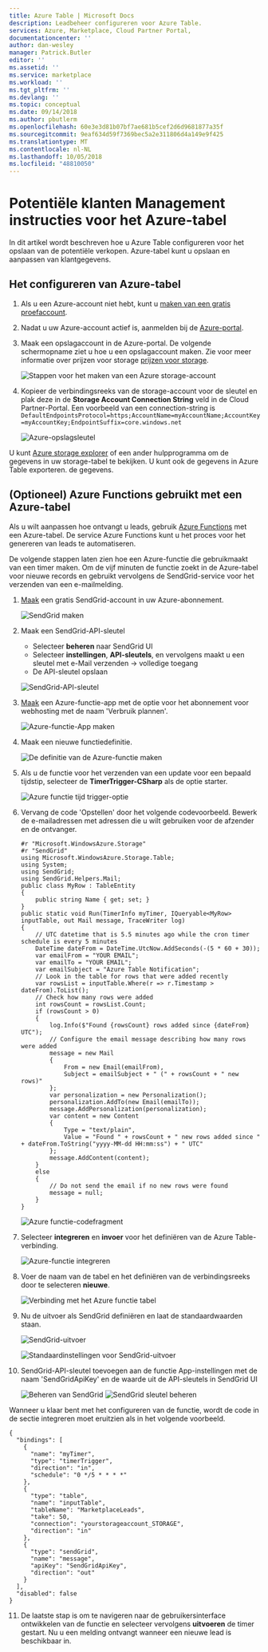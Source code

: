 ```yaml
---
title: Azure Table | Microsoft Docs
description: Leadbeheer configureren voor Azure Table.
services: Azure, Marketplace, Cloud Partner Portal,
documentationcenter: ''
author: dan-wesley
manager: Patrick.Butler
editor: ''
ms.assetid: ''
ms.service: marketplace
ms.workload: ''
ms.tgt_pltfrm: ''
ms.devlang: ''
ms.topic: conceptual
ms.date: 09/14/2018
ms.author: pbutlerm
ms.openlocfilehash: 60e3e3d81b07bf7ae681b5cef2d6d9681877a35f
ms.sourcegitcommit: 9eaf634d59f7369bec5a2e311806d4a149e9f425
ms.translationtype: MT
ms.contentlocale: nl-NL
ms.lasthandoff: 10/05/2018
ms.locfileid: "48810050"
---
```

<a name="lead-management-instructions-for-azure-table"></a>Potentiële klanten Management instructies voor het Azure-tabel
============================================

In dit artikel wordt beschreven hoe u Azure Table configureren voor het opslaan van de potentiële verkopen. Azure-tabel kunt u opslaan en aanpassen van klantgegevens.

## <a name="to-configure-azure-table"></a>Het configureren van Azure-tabel

1.  Als u een Azure-account niet hebt, kunt u [maken van een gratis proefaccount](https://azure.microsoft.com/pricing/free-trial/).

2.  Nadat u uw Azure-account actief is, aanmelden bij de [Azure-portal](https://portal.azure.com).
3.  Maak een opslagaccount in de Azure-portal. De volgende schermopname ziet u hoe u een opslagaccount maken. Zie voor meer informatie over prijzen voor storage [prijzen voor storage](https://azure.microsoft.com/pricing/details/storage/).

    ![Stappen voor het maken van een Azure storage-account](./media/cloud-partner-portal-lead-management-instructions-azure-table/azurestoragecreate.png)

4.  Kopieer de verbindingsreeks van de storage-account voor de sleutel en plak deze in de **Storage Account Connection String** veld in de Cloud Partner-Portal. Een voorbeeld van een connection-string is `DefaultEndpointsProtocol=https;AccountName=myAccountName;AccountKey=myAccountKey;EndpointSuffix=core.windows.net `
    
    ![Azure-opslagsleutel](./media/cloud-partner-portal-lead-management-instructions-azure-table/azurestoragekeys.png)

U kunt [Azure storage explorer](http://azurestorageexplorer.codeplex.com/) of een ander hulpprogramma om de gegevens in uw storage-tabel te bekijken. U kunt ook de gegevens in Azure Table exporteren.
de gegevens.

## <a name="optional-to-use-azure-functions-with-an-azure-table"></a>**(Optioneel)**  Azure Functions gebruikt met een Azure-tabel

Als u wilt aanpassen hoe ontvangt u leads, gebruik [Azure Functions](https://azure.microsoft.com/services/functions/) met een Azure-tabel. De service Azure Functions kunt u het proces voor het genereren van leads te automatiseren.

De volgende stappen laten zien hoe een Azure-functie die gebruikmaakt van een timer maken. Om de vijf minuten de functie zoekt in de Azure-tabel voor nieuwe records en gebruikt vervolgens de SendGrid-service voor het verzenden van een e-mailmelding.


1.  [Maak](https://portal.azure.com/#create/SendGrid.SendGrid) een gratis SendGrid-account in uw Azure-abonnement.

    ![SendGrid maken](./media/cloud-partner-portal-lead-management-instructions-azure-table/createsendgrid.png)

2.  Maak een SendGrid-API-sleutel 
    - Selecteer **beheren** naar SendGrid UI
    - Selecteer **instellingen**, **API-sleutels**, en vervolgens maakt u een sleutel met e-Mail verzenden -\> volledige toegang
    - De API-sleutel opslaan


    ![SendGrid-API-sleutel](./media/cloud-partner-portal-lead-management-instructions-azure-table/sendgridkey.png)


3.  [Maak](https://portal.azure.com/#create/Microsoft.FunctionApp) een Azure-functie-app met de optie voor het abonnement voor webhosting met de naam 'Verbruik plannen'.

    ![Azure-functie-App maken](./media/cloud-partner-portal-lead-management-instructions-azure-table/createfunction.png)


4.  Maak een nieuwe functiedefinitie.

    ![De definitie van de Azure-functie maken](./media/cloud-partner-portal-lead-management-instructions-azure-table/createdefinition.png)
 

5.  Als u de functie voor het verzenden van een update voor een bepaald tijdstip, selecteer de **TimerTrigger-CSharp** als de optie starter.

     ![Azure functie tijd trigger-optie](./media/cloud-partner-portal-lead-management-instructions-azure-table/timetrigger.png)


6.  Vervang de code 'Opstellen' door het volgende codevoorbeeld. Bewerk de e-mailadressen met adressen die u wilt gebruiken voor de afzender en de ontvanger.

        #r "Microsoft.WindowsAzure.Storage"
        #r "SendGrid"
        using Microsoft.WindowsAzure.Storage.Table;
        using System;
        using SendGrid;
        using SendGrid.Helpers.Mail;
        public class MyRow : TableEntity
        {
            public string Name { get; set; }
        }
        public static void Run(TimerInfo myTimer, IQueryable<MyRow> inputTable, out Mail message, TraceWriter log)
        {
            // UTC datetime that is 5.5 minutes ago while the cron timer schedule is every 5 minutes
            DateTime dateFrom = DateTime.UtcNow.AddSeconds(-(5 * 60 + 30));
            var emailFrom = "YOUR EMAIL";
            var emailTo = "YOUR EMAIL";
            var emailSubject = "Azure Table Notification";
            // Look in the table for rows that were added recently
            var rowsList = inputTable.Where(r => r.Timestamp > dateFrom).ToList();
            // Check how many rows were added
            int rowsCount = rowsList.Count;
            if (rowsCount > 0)
            {
                log.Info($"Found {rowsCount} rows added since {dateFrom} UTC");
                // Configure the email message describing how many rows were added
                message = new Mail
                {
                    From = new Email(emailFrom),
                    Subject = emailSubject + " (" + rowsCount + " new rows)"
                };
                var personalization = new Personalization();
                personalization.AddTo(new Email(emailTo));
                message.AddPersonalization(personalization);
                var content = new Content
                {
                    Type = "text/plain",
                    Value = "Found " + rowsCount + " new rows added since " + dateFrom.ToString("yyyy-MM-dd HH:mm:ss") + " UTC"
                };
                message.AddContent(content);
            }
            else
            {
                // Do not send the email if no new rows were found
                message = null;
            }
        }

    ![Azure functie-codefragment](./media/cloud-partner-portal-lead-management-instructions-azure-table/code.png)


7.  Selecteer **integreren** en **invoer** voor het definiëren van de Azure Table-verbinding.

    ![Azure-functie integreren](./media/cloud-partner-portal-lead-management-instructions-azure-table/integrate.png)


8.  Voer de naam van de tabel en het definiëren van de verbindingsreeks door te selecteren **nieuwe**.


    ![Verbinding met het Azure functie tabel](./media/cloud-partner-portal-lead-management-instructions-azure-table/configtable.png)

9.  Nu de uitvoer als SendGrid definiëren en laat de standaardwaarden staan.

    ![SendGrid-uitvoer](./media/cloud-partner-portal-lead-management-instructions-azure-table/sendgridoutput.png)

    ![Standaardinstellingen voor SendGrid-uitvoer](./media/cloud-partner-portal-lead-management-instructions-azure-table/sendgridoutputdefaults.png)

10. SendGrid-API-sleutel toevoegen aan de functie App-instellingen met de naam 'SendGridApiKey' en de waarde uit de API-sleutels in SendGrid UI

    ![Beheren van SendGrid](./media/cloud-partner-portal-lead-management-instructions-azure-table/sendgridmanage.png)
    ![SendGrid sleutel beheren](./media/cloud-partner-portal-lead-management-instructions-azure-table/sendgridmanagekey.png)

Wanneer u klaar bent met het configureren van de functie, wordt de code in de sectie integreren moet eruitzien als in het volgende voorbeeld.

    {
      "bindings": [
        {
          "name": "myTimer",
          "type": "timerTrigger",
          "direction": "in",
          "schedule": "0 */5 * * * *"
        },
        {
          "type": "table",
          "name": "inputTable",
          "tableName": "MarketplaceLeads",
          "take": 50,
          "connection": "yourstorageaccount_STORAGE",
          "direction": "in"
        },
        {
          "type": "sendGrid",
          "name": "message",
          "apiKey": "SendGridApiKey",
          "direction": "out"
        }
      ],
      "disabled": false
    }

11. De laatste stap is om te navigeren naar de gebruikersinterface ontwikkelen van de functie en selecteer vervolgens **uitvoeren** de timer gestart. Nu u een melding ontvangt wanneer een nieuwe lead is beschikbaar in.
